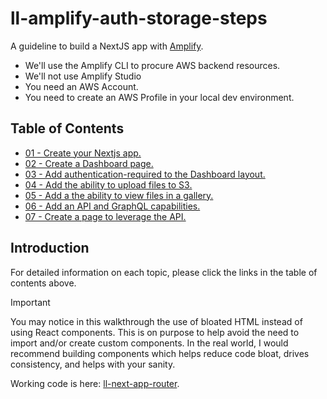 # ll-amplify-auth-storage-steps
A guideline to build a NextJS app with [Amplify](https://docs.amplify.aws/). 

* We'll use the Amplify CLI to procure AWS backend resources.
* We'll not use Amplify Studio
* You need an AWS Account. 
* You need to create an AWS Profile in your local dev environment.  

## Table of Contents

* [01 - Create your Nextjs app.](docs/01-create-your-next-app-add-amplify.md)
* [02 - Create a Dashboard page.](docs/02-add-a-dashboard-page-and-layout.md)
* [03 - Add authentication-required to the Dashboard layout.](docs/03-add-required-auth-to-the-dashboard.md)
* [04 - Add the ability to upload files to S3.](docs/04-add-upload-files-to-storage.md)
* [05 - Add a the ability to view files in a gallery.](docs/05-add-image-gallery.md)
* [06 - Add an API and GraphQL capabilities.](docs/06-add-data-and-graphql.md)
* [07 - Create a page to leverage the API.](docs/07-add-company-crud.md)

## Introduction

For detailed information on each topic, please click the links in the table of contents above.


> [!IMPORTANT]  
> You may notice in this walkthrough the use of bloated HTML instead of using React components. 
> This is on purpose to help avoid the need to import and/or create custom components. 
> In the real world, I would recommend building components which helps reduce code bloat, 
> drives consistency, and helps with your sanity. 

Working code is here: [ll-next-app-router](https://github.com/clafonta/ll-next-app-router).

